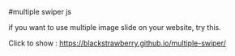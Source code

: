 #multiple swiper js

if you want to use multiple image slide on your website, try this.

Click to show : https://blackstrawberry.github.io/multiple-swiper/